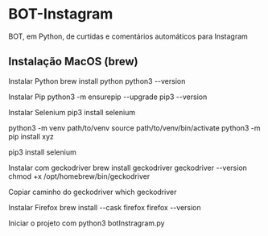 # BOT-Instagram
BOT, em Python, de curtidas e comentários automáticos para Instagram

## Instalação MacOS (brew)

Instalar Python 
brew install python
python3 --version

Instalar Pip
python3 -m ensurepip --upgrade
pip3 --version

Instalar Selenium
pip3 install selenium

python3 -m venv path/to/venv
source path/to/venv/bin/activate
python3 -m pip install xyz

pip3 install selenium

Instalar com geckodriver
brew install geckodriver
geckodriver --version
chmod +x /opt/homebrew/bin/geckodriver

Copiar caminho do geckodriver
which geckodriver

Instalar Firefox
brew install --cask firefox
firefox --version

Iniciar o projeto com 
python3 botInstragram.py
